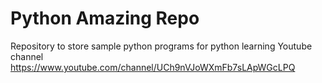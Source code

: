 # Python Amazing Repo
Repository to store sample python programs for python learning
Youtube channel https://www.youtube.com/channel/UCh9nVJoWXmFb7sLApWGcLPQ

